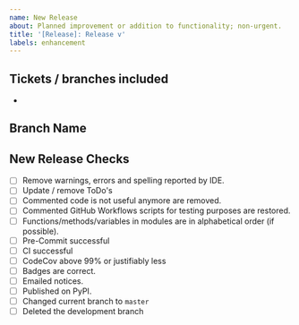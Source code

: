 ```yaml
---
name: New Release
about: Planned improvement or addition to functionality; non-urgent.
title: '[Release]: Release v'
labels: enhancement
---
```


## Tickets / branches included

- [](<>)

## Branch Name

## New Release Checks

- [ ] Remove warnings, errors and spelling reported by IDE.
- [ ] Update / remove ToDo's
- [ ] Commented code is not useful anymore are removed.
- [ ] Commented GitHub Workflows scripts for testing purposes are restored.
- [ ] Functions/methods/variables in modules are in alphabetical order (if possible).
- [ ] Pre-Commit successful
- [ ] CI successful
- [ ] CodeCov above 99% or justifiably less
- [ ] Badges are correct.
- [ ] Emailed notices.
- [ ] Published on PyPI.
- [ ] Changed current branch to `master`
- [ ] Deleted the development branch
